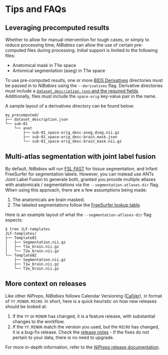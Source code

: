 # Tips and FAQs

## Leveraging precomputed results

Whether to allow for manual intervention for tough cases, or simply to reduce processing time, *NiBabies* can allow the use of certain pre-computed files during processing.
Initial support is limited to the following files:
- Anatomical mask in T1w space
- Antomical segmentation (aseg) in T1w space

To use pre-computed results, one or more [BIDS Derivatives](https://bids-specification.readthedocs.io/en/stable/05-derivatives/01-introduction.html#bids-derivatives) directories must be passed in to *NiBabies* using the `--derivatives` flag.
Derivative directories must include a [`dataset_description.json` and the required fields](https://bids-specification.readthedocs.io/en/stable/03-modality-agnostic-files.html#derived-dataset-and-pipeline-description).
Additionally, files must include the `space-orig` key-value pair in the name.

A sample layout of a derivatives directory can be found below:

```
my_precomputed/
├── dataset_description.json
└── sub-01
    └── anat
        ├── sub-01_space-orig_desc-aseg_dseg.nii.gz
        ├── sub-01_space-orig_desc-brain_mask.json
        └── sub-01_space-orig_desc-brain_mask.nii.gz
```

## Multi-atlas segmentation with joint label fusion

By default, *NiBabies* will run [FSL FAST](https://fsl.fmrib.ox.ac.uk/fsl/fslwiki/FAST) for tissue segmentation, and Infant FreeSurfer for segmentation labels.
However, you can instead use ANTs Joint Label Fusion to generate both, granted you provide multiple atlases with anatomicals / segmentations via the `--segmentation-atlases-dir` flag.
When using this approach, there are a few assumptions being made:
1. The anatomicals are brain masked.
1. The labeled segmentations follow the [FreeSurfer lookup table](https://surfer.nmr.mgh.harvard.edu/fswiki/FsTutorial/AnatomicalROI/FreeSurferColorLUT).

Here is an example layout of what the `--segmentation-atlases-dir` flag expects:

```
$ tree JLF-templates
JLF-templates/
├── Template01
│   ├── Segmentation.nii.gz
│   ├── T1w_brain.nii.gz
│   └── T2w_brain.nii.gz
└── Template02
    ├── Segmentation.nii.gz
    ├── T1w_brain.nii.gz
    └── T2w_brain.nii.gz
```

## More context on releases
Like other *NiPreps*, *NiBabies* follows Calendar Versioning ([CalVer](https://calver.org/)), in format of `YY.MINOR.MICRO`.
In short, here is a quick heuristic on how new releases should be looked at:
1. If the `YY` or `MINOR` has changed, it is a feature release, with substantial changes to the workflow.
1. If the `YY.MINOR` match the version you used, but the `MICRO` has changed, it is a bug-fix release.
Check the [release notes](https://github.com/nipreps/nibabies/releases) - if the fixes do not pertain to your data, there is no need to upgrade.

For more in-depth information, refer to the [*NiPreps* release documentation](https://www.nipreps.org/devs/releases/#principles).